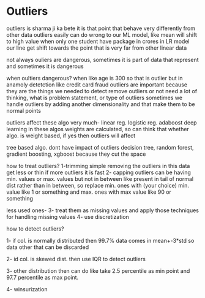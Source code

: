 # Outliers

outliers is sharma ji ka bete
it is that point that behave very differently from other data
outliers easily can do wrong to our ML model, like mean will shift to high value when 
only one student have package in crores
in LR model our line get shift towards the point that is very far from other linear data

not always ouliers are dangerous, sometimes it is part of data that represent and sometimes
it is dangerous

when oultiers dangerous?
when like age is 300 so that is outlier
but in anamoly detetction like credit card fraud outliers are important because they are the
things we needed to detect
remove outliers or not need a lot of thinking, what is problem statement, or type of outliers
sometimes we handle outliers by adding another dimensionality and that make them to
be normal points

outliers affect these algo very much-
linear reg.
logistic reg.
adaboost
deep learning
in these algos weights are calculated, so can think that whether algo. is weight based, if
yes then outliers will affect

tree based algo. dont have impact of outliers
decision tree, random forest, gradient boosting, xgboost because they cut the space 

how to treat outliers?
1-trimming
	simple removing the outliers
	in this data get less or thin if more outliers
	it is fast
2- capping
	outliers can be having min. values or max. values but not in between like present in
tail of normal dist rather than in between, so replace min. ones with (your choice) min.
value like 1 or something and max. ones with max value like 90 or something

less used ones-
3- treat them as missing values and apply those techniques for handling missing values
4- use discretization


how to detect outliers?

1- if col. is normally distributed then 99.7% data comes in mean+-3*std so data other
that can be discarded

2- id col. is skewed dist. then use IQR to detect outliers

3- other distribution then can do like take 2.5 percentile as min point and 97.7 percentile
as max point.

4- winsurization


